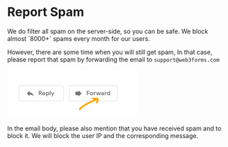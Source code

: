 # Report Spam

We do filter all spam on the server-side, so you can be safe. We block almost \`8000+\` spams every month for our users. 

However, there are some time when you will still get  spam, In that case, please report that spam by forwarding the email to `support@web3forms.com` 

![](../../../.gitbook/assets/image%20%282%29.png)

In the email body, please also mention that you have received spam and to block it. We will block the user IP and the corresponding message. 

